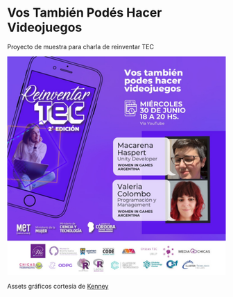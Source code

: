 # Vos También Podés Hacer Videojuegos
Proyecto de muestra para charla de reinventar TEC


![Flyer](01.jpeg)

Assets gráficos cortesía de [Kenney](https://kenney.nl/)
